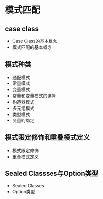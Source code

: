 # 模式匹配

## case class

- Case Class的基本概念
- 模式匹配的基本概念

## 模式种类

- 通配模式
- 常量模式
- 变量模式
- 常量和变量模式的选择
- 构造器模式
- 多元组模式
- 类型模式
- 变量的绑定

## 模式限定修饰和重叠模式定义

- 模式限定修饰
- 重叠模式定义

## Sealed Classses与Option类型

- Sealed Classes
- Option类型